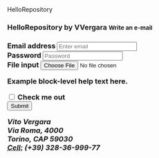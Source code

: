 <html lang="it">

<head>HelloRepository</head> 

<body>
  <H3>HelloRepository by VVergara <small> Write an e-mail</small><H3>
      
      
 <form>
  <div class="form-group">
    <label for="exampleInputEmail1">Email address</label>
    <input type="email" class="form-control" id="exampleInputEmail1" placeholder="Enter email">
  </div>
  <div class="form-group">
    <label for="exampleInputPassword1">Password</label>
    <input type="password" class="form-control" id="exampleInputPassword1" placeholder="Password">
  </div>
  <div class="form-group">
    <label for="exampleInputFile">File input</label>
    <input type="file" id="exampleInputFile">
    <p class="help-block">Example block-level help text here.</p>
  </div>
  <div class="checkbox">
    <label>
      <input type="checkbox"> Check me out
    </label>
  </div>
  <button type="submit" class="btn btn-default">Submit</button>
 </form>
      <address>
         <strong>Vito Vergara</strong><br>
          Via Roma, 4000<br>
          Torino, CAP 59030<br>
          <abbr title="Cellulare">Cell:</abbr> (+39) 328-36-999-77
      </address>
</body>
  
</html>
